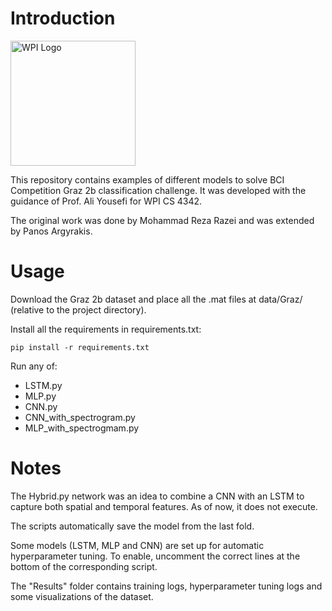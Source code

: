 # Introduction
<img src="https://www.wpi.edu/sites/default/files/inline-image/Offices/Marketing-Communications/WPI_Inst_Prim_FulClr.png" alt="WPI Logo" width="200"/>

This repository contains examples of different models to solve BCI Competition Graz 2b classification challenge. It was developed with the guidance of Prof. Ali Yousefi for WPI CS 4342. 

The original work was done by Mohammad Reza Razei and was extended by Panos Argyrakis.

# Usage

Download the Graz 2b dataset and place all the .mat files at data/Graz/ (relative to the project directory).

Install all the requirements in requirements.txt:

```pip install -r requirements.txt```

Run any of:
- LSTM.py
- MLP.py
- CNN.py
- CNN_with_spectrogram.py
- MLP_with_spectrogmam.py

# Notes

The Hybrid.py network was an idea to combine a CNN with an LSTM to capture both spatial and temporal features. As of now, it does not execute.

The scripts automatically save the model from the last fold.

Some models (LSTM, MLP and CNN) are set up for automatic hyperparameter tuning. To enable, uncomment the correct lines at the bottom of the corresponding script.

The "Results" folder contains training logs, hyperparameter tuning logs and some visualizations of the dataset.
